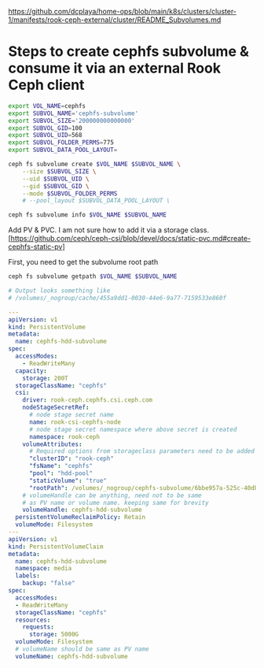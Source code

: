 https://github.com/dcplaya/home-ops/blob/main/k8s/clusters/cluster-1/manifests/rook-ceph-external/cluster/README_Subvolumes.md

# Steps to create cephfs subvolume & consume it via an external Rook Ceph client

```bash
export VOL_NAME=cephfs
export SUBVOL_NAME='cephfs-subvolume'
export SUBVOL_SIZE='200000000000000'
export SUBVOL_GID=100
export SUBVOL_UID=568
export SUBVOL_FOLDER_PERMS=775
export SUBVOL_DATA_POOL_LAYOUT=

ceph fs subvolume create $VOL_NAME $SUBVOL_NAME \
    --size $SUBVOL_SIZE \
    --uid $SUBVOL_UID \
    --gid $SUBVOL_GID \
    --mode $SUBVOL_FOLDER_PERMS
    # --pool_layout $SUBVOL_DATA_POOL_LAYOUT \

ceph fs subvolume info $VOL_NAME $SUBVOL_NAME

```

Add PV & PVC. I am not sure how to add it via a storage class.
[https://github.com/ceph/ceph-csi/blob/devel/docs/static-pvc.md#create-cephfs-static-pv]

First, you need to get the subvolume root path

```bash
ceph fs subvolume getpath $VOL_NAME $SUBVOL_NAME

# Output looks something like
# /volumes/_nogroup/cache/455a9dd1-0030-44e6-9a77-7159533e860f
```

```yaml
---
apiVersion: v1
kind: PersistentVolume
metadata:
  name: cephfs-hdd-subvolume
spec:
  accessModes:
    - ReadWriteMany
  capacity:
    storage: 200T
  storageClassName: "cephfs"
  csi:
    driver: rook-ceph.cephfs.csi.ceph.com
    nodeStageSecretRef:
      # node stage secret name
      name: rook-csi-cephfs-node
      # node stage secret namespace where above secret is created
      namespace: rook-ceph
    volumeAttributes:
      # Required options from storageclass parameters need to be added in volumeAttributes
      "clusterID": "rook-ceph"
      "fsName": "cephfs"
      "pool": "hdd-pool"
      "staticVolume": "true"
      "rootPath": /volumes/_nogroup/cephfs-subvolume/6bbe957a-525c-40db-86d1-5ff5a622ad71
    # volumeHandle can be anything, need not to be same
    # as PV name or volume name. keeping same for brevity
    volumeHandle: cephfs-hdd-subvolume
  persistentVolumeReclaimPolicy: Retain
  volumeMode: Filesystem
---
apiVersion: v1
kind: PersistentVolumeClaim
metadata:
  name: cephfs-hdd-subvolume
  namespace: media
  labels:
    backup: "false"
spec:
  accessModes:
  - ReadWriteMany
  storageClassName: "cephfs"
  resources:
    requests:
      storage: 5000G
  volumeMode: Filesystem
  # volumeName should be same as PV name
  volumeName: cephfs-hdd-subvolume
```
